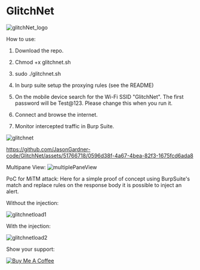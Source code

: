 # GlitchNet

![glitchNet_logo](https://github.com/JasonGardner-code/GlitchNet/assets/51766718/d8c8a560-c5db-423c-8b8d-7347d329eb82)

How to use:

1. Download the repo.

2. Chmod +x glitchnet.sh

3. sudo ./glitchnet.sh 

4. In burp suite setup the proxying rules (see the README)

5. On the mobile device search for the Wi-Fi SSID "GlitchNet". The first password will be Test@123. Please change this when you run it.

6. Connect and browse the internet.

7. Monitor intercepted traffic in Burp Suite.

![glitchnet](https://github.com/JasonGardner-code/GlitchNet/assets/51766718/3793d97d-1dfa-46d6-bfbb-c68c737357f3)



https://github.com/JasonGardner-code/GlitchNet/assets/51766718/0596d38f-4a67-4bea-82f3-1675fcd6ada8



Multipane View:
![multiplePaneView](https://github.com/JasonGardner-code/GlitchNet/assets/51766718/1640129a-0a93-45ba-9ea4-505e44f53d9f)


PoC for MiTM attack:
Here for a simple proof of concept using BurpSuite's match and replace rules on the response body it is possible to inject an alert.

Without the injection:

![glitchnetload1](https://github.com/JasonGardner-code/GlitchNet/assets/51766718/420c973c-ed6c-42eb-ada5-213c10c92c5c)

With the injection:

![glitchnetload2](https://github.com/JasonGardner-code/GlitchNet/assets/51766718/12c85e2f-f4e8-4a75-8af1-993ab12d8f63)


Show your support:

[![Buy Me A Coffee](https://img.shields.io/badge/Buy%20Me%20A%20Coffee-%23FFDD00.svg?style=for-the-badge&logo=buy-me-a-coffee&logoColor=black)](https://buymeacoffee.com/iamtherealjason)




